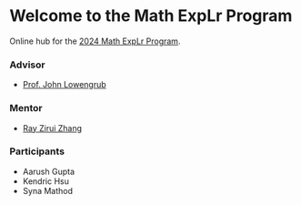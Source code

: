 
# Welcome to the Math ExpLr Program

Online hub for the [2024 Math ExpLr Program](https://cellfate.uci.edu/mathbiou-math-explr-2024/).

### Advisor
- [Prof. John Lowengrub](https://www.math.uci.edu/people/john-lowengrub)

### Mentor
- [Ray Zirui Zhang](https://sites.google.com/uci.edu/rayzhang)

### Participants
- Aarush Gupta
- Kendric Hsu
- Syna Mathod

